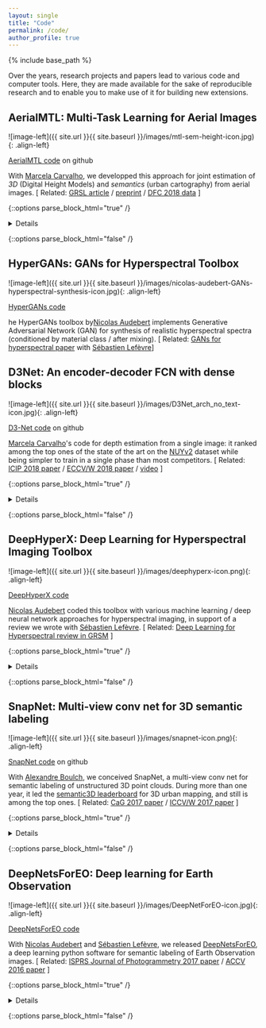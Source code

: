 ```yaml
---
layout: single
title: "Code"
permalink: /code/
author_profile: true
---
```


{% include base_path %}

Over the years, research projects and papers lead to various code and computer tools. Here, they are made available for the sake of reproducible research and to enable you to make use of it for building new extensions.

## AerialMTL: Multi-Task Learning for Aerial Images

![image-left]({{ site.url }}{{ site.baseurl }}/images/mtl-sem-height-icon.jpg){: .align-left}

[AerialMTL code](https://github.com/marcelampc/aerial_mtl) on github

With [Marcela Carvalho](http://mcarvalho.ml/), we developped this approach for joint estimation of *3D* (Digital Height Models) and *semantics* (urban cartography) from aerial images. \[ Related:  [GRSL article](https://doi.org/10.1109/LGRS.2019.2947783) / [preprint](https://hal-descartes.archives-ouvertes.fr/hal-02386074/) / [DFC 2018 data](http://www.grss-ieee.org/community/technical-committees/data-fusion/2018-ieee-grss-data-fusion-contest/)  \]

{::options parse_block_html="true" /}
<details>

It consists in a deep network for _Multi-Task Learning_ and we've shown that each task help the other to get better results on both ISPRS Vaihingen and [IEEE GRSS Data Fusion Contest 2018](http://www.grss-ieee.org/community/technical-committees/data-fusion/2018-ieee-grss-data-fusion-contest/).

If using this code, please cite: **Multitask learning of Height and Semantics From Aerial Images** _M. Pinheiro de Carvalho, B. Le Saux, P. Trouvé-Peloux, F. Champagnat, A. Almansa_ [IEEE Geoscience and Remote Sensing Letters (GRSL)](https://doi.org/10.1109/LGRS.2019.2947783), Nov. 2019.

```
@article{carvalho-2019grsl-mtl3D,
 author = {Carvalho, Marcela and {Le Saux}, Bertrand and Trouv{\'e}-Peloux, Pauline and Champagnat, Fr{\'e}d{\'e}ric and Almansa, Andr{\`e}s},
 title = {Multitask learning of Height and Semantics From Aerial Images},
 journal={IEEE Geosci. and Remote Sensing Letters},
 month = {November},
 year = {2019},
}
```

</details>

{::options parse_block_html="false" /}

## HyperGANs: GANs for Hyperspectral Toolbox

![image-left]({{ site.url }}{{ site.baseurl }}/images/nicolas-audebert-GANs-hyperspectral-synthesis-icon.jpg){: .align-left}

[HyperGANs code](https://github.com/nshaud/HyperGANs)

he HyperGANs toolbox by[Nicolas Audebert](https://nicolas.audebert.at/) implements Generative Adversarial Network (GAN) for synthesis of realistic hyperspectral spectra (conditioned by material class / after mixing). \[ Related: [GANs for hyperspectral paper](https://arxiv.org/abs/1806.02583) with [Sébastien Lefèvre](http://people.irisa.fr/Sebastien.Lefevre/)\]

## D3Net: An encoder-decoder FCN with dense blocks

![image-left]({{ site.url }}{{ site.baseurl }}/images/D3Net_arch_no_text-icon.jpg){: .align-left}

[D3-Net code](https://github.com/marcelampc/d3net_depth_estimation) on github

[Marcela Carvalho](http://mcarvalho.ml/)'s code for depth estimation from a single image: it ranked among the top ones of the state of the art on the [NUYv2](https://cs.nyu.edu/~silberman/datasets/nyu_depth_v2.html) dataset while being simpler to train in a single phase than most competitors. \[ Related: [ICIP 2018 paper](http://mcarvalho.ml/material/docs/2018/regression_losses_icip_2018.pdf) / [ECCV/W 2018 paper](http://www.sys.info.hiroshima-cu.ac.jp/3drw2018/procs/W17-01.pdf) / [video](https://www.youtube.com/watch?v=Zx7k5-xc-BE) \]


{::options parse_block_html="true" /}
<details>

It has a fully-convolutional network architecture which incorporates the nice features of [densely connected conv nets](https://arxiv.org/abs/1608.06993) and skipping connections _a la_ [U-net](https://arxiv.org/abs/1505.04597) in an encoder-decoder net. Moreover, upsampling is simpler than [Tiramisu](https://arxiv.org/abs/1611.09326), which results in a smaller model, usable on most GPUs.

If using this code, please cite: **On Regression Losses for Deep Depth Estimation** _M. Pinheiro de Carvalho, B. Le Saux, P. Trouvé-Peloux, F. Champagnat, A. Almansa_ IEEE Int. Conf. on Image Processing ([ICIP'2018](https://2018.ieeeicip.org/)) Athens, Greece, October 2018

```
@inproceedings{carvalho-18icip-losses,
 author = {Carvalho, Marcela and {Le Saux}, Bertrand and Trouv{\'e}-Peloux, Pauline and Champagnat, Fr{\'e}d{\'e}ric and Almansa, Andr{\`e}s},
 title = {On Regression Losses for Deep Depth Estimation},
 booktitle = {IEEE Int. Conf. on Image Processing ({ICIP})},
 address = {Athens, Greece},
 year = {2018},
}

```

</details>

{::options parse_block_html="false" /}


## DeepHyperX: Deep Learning for Hyperspectral Imaging Toolbox

![image-left]({{ site.url }}{{ site.baseurl }}/images/deephyperx-icon.png){: .align-left}

[DeepHyperX code](https://gitlab.inria.fr/naudeber/DeepHyperX/)

[Nicolas Audebert](https://nicolas.audebert.at/) coded this toolbox with various machine learning / deep neural network approaches for hyperspectral imaging, in support of a review we wrote with [Sébastien Lefèvre](http://people.irisa.fr/Sebastien.Lefevre/). \[ Related: [Deep Learning for Hyperspectral review in GRSM](https://arxiv.org/abs/1904.10674) \]

{::options parse_block_html="true" /}
<details>
 It contains various models, from SVM to convolutional nets, including 1D, 2D or 3D CNNs, multi-scale or sumi-supervised. Various approaches of the State of the Art are reproduced. Various standard datasets are already included (including Indian Pines, Pavia or DFC 2018), and there is a tutorial to include our own ones. The most straightforward way to start with deep learning in hyperspectral!

If using this code, please cite: **Deep Learning for Classification of Hyperspectral Data: A Comparative Review** _Nicolas Audebert, Bertrand Le Saux, Sébastien Lefèvre_, IEEE Geoscience Remote Sensing Magazine, vol. 7 (2), 2019. [https://arxiv.org/abs/1904.10674](https://arxiv.org/abs/1904.10674)

```
@article{audebert-19grsm-deep-hyper-X,
 author = {Audebert, Nicolas and {Le Saux}, Bertrand and Lef{\`e}vre, S{\'e}bastien},
 title = {Deep Learning for Classification of Hyperspectral Data: A Comparative Review},
 journal = {IEEE Geoscience Remote Sensing Magazine},
 volume = {7},
 number = {2},
 year = {2019},
 month={June},
}
```

</details>

{::options parse_block_html="false" /}


## SnapNet: Multi-view conv net for 3D semantic labeling 	 

![image-left]({{ site.url }}{{ site.baseurl }}/images/snapnet-icon.png){: .align-left}

[SnapNet code](https://github.com/aboulch/snapnet) on github


With [Alexandre Boulch](http://www.boulch.eu/), we conceived SnapNet, a multi-view conv net for semantic labeling of unstructured 3D point clouds. During more than one year, it led the [semantic3D leaderboard](http://semantic3d.net/view_results.php?chl=1) for 3D urban mapping, and still is among the top ones. \[ Related: [CaG 2017 paper](https://blesaux.github.io/files/2017-11-10-aboulch-snapnet-CAG17.pdf) /  [ICCV/W 2017 paper](http://openaccess.thecvf.com/content_ICCV_2017_workshops/papers/w13/Guerry_SnapNet-R_Consistent_3D_ICCV_2017_paper.pdf) \]


{::options parse_block_html="true" /}
<details>
In particular, it is computationally efficient and allows to deal with large datasets in tractable times. With Joris Guerry, we developped a variant which was aplied on robotics datasets such as NYUv2 or SunRGBD with excellent classification results.

If using this code, please cite: **SnapNet: Unstructured point cloud semantic labeling using deep segmentation networks** _Alexandre Boulch, Joris Guerry, Bertrand Le Saux, Nicolas Audebert_, Computer and Graphics, 2017

```
@article{boulch-17cag-snapnet,
  title={SnapNet: 3D point cloud semantic labeling with 2D deep segmentation networks},
  author={Boulch, Alexandre and Guerry, Joris and {Le Saux}, Bertrand and Audebert, Nicolas},
  journal={Computers \& Graphics},
  year={2017},
  publisher={Elsevier}
}
```

</details>

{::options parse_block_html="false" /}




## DeepNetsForEO: Deep learning for Earth Observation 	 

![image-left]({{ site.url }}{{ site.baseurl }}/images/DeepNetForEO-icon.jpg){: .align-left}

[DeepNetsForEO code](https://github.com/nshaud/DeepNetsForEO)

With [Nicolas Audebert](https://nicolas.audebert.at/) and [Sébastien Lefèvre](http://people.irisa.fr/Sebastien.Lefevre/), we released [DeepNetsForEO](https://github.com/nshaud/DeepNetsForEO), a deep learning python software for semantic labeling of Earth Observation images. \[ Related: [ISPRS Journal of Photogrammetry 2017 paper](https://hal.archives-ouvertes.fr/hal-01636145/document) /  [ACCV 2016 paper](https://hal.archives-ouvertes.fr/hal-01360166/file/accv16_final_483.pdf) \]


{::options parse_block_html="true" /}
<details>

It is a deep neural network based on the [SegNet](https://arxiv.org/abs/1511.02680) architecture, with [pre-trained weights](http://www-obelix.irisa.fr/software/) on various public remote sensing datasets like [ISPRS Vaihingen](http://www2.isprs.org/commissions/comm3/wg4/2d-sem-label-vaihingen.html) and [ISPRS Potsdam](http://www2.isprs.org/potsdam-2d-semantic-labeling.html). The v1 (Caffe and python interface) was the first deep learning model for Earth-observation data available in the [Caffe model zoo](https://github.com/BVLC/caffe/wiki/Model-Zoo#deep-networks-for-earth-observation). The v2 is purely python with pytorch functions, and comes with a handy python notebook.

If using this code, please cite: **Beyond RGB: Very high resolution urban remote sensing with multimodal deep networks** _Nicolas Audebert, Bertrand Le Saux, Sébastien Lefèvre_, ISPRS Journal of Photogrammetry and Remote Sensing, 2018. [https://arxiv.org/abs/1711.08681](https://arxiv.org/abs/1711.08681)

```
@article{audebert_beyondRGB_2018,
title = "Beyond RGB: Very high resolution urban remote sensing with multimodal deep networks",
journal = "ISPRS Journal of Photogrammetry and Remote Sensing",
year = "2018",
issn = "0924-2716",
doi = "https://doi.org/10.1016/j.isprsjprs.2017.11.011",
author = "Audebert, Nicolas and {Le Saux}, Bertrand and Lef{\`e}vre, S{\'e}bastien",
keywords = "Deep learning, Remote sensing, Semantic mapping, Data fusion"
}

```

</details>

{::options parse_block_html="false" /}




